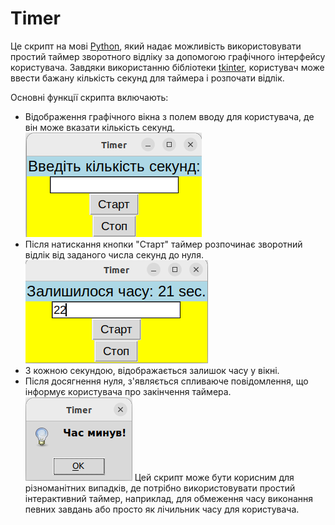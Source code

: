 # Timer

Це скрипт на мові [Python](https://www.python.org/), який надає можливість використовувати простий таймер зворотного відліку за допомогою графічного інтерфейсу користувача. Завдяки використанню бібліотеки [tkinter](https://docs.python.org/uk/3/library/tkinter.html), користувач може ввести бажану кількість секунд для таймера і розпочати відлік.

Основні функції скрипта включають:

* Відображення графічного вікна з полем вводу для користувача, де він може вказати кількість секунд.
  ![background.png](background.png)
* Після натискання кнопки "Старт" таймер розпочинає зворотний відлік від заданого числа секунд до нуля.
  ![background_2.png](background_2.png)
* З кожною секундою, відображається залишок часу у вікні.
* Після досягнення нуля, з'являється спливаюче повідомлення, що інформує користувача про закінчення таймера.
  ![background_3.png](background_3.png)
Цей скрипт може бути корисним для різноманітних випадків, де потрібно використовувати простий інтерактивний таймер, наприклад, для обмеження часу виконання певних завдань або просто як лічильник часу для користувача.
